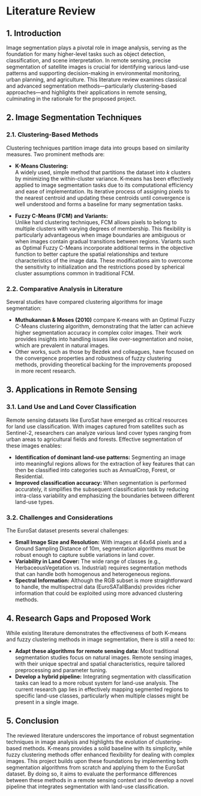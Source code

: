 # Literature Review

## 1. Introduction

Image segmentation plays a pivotal role in image analysis, serving as the foundation for many higher-level tasks such as object detection, classification, and scene interpretation. In remote sensing, precise segmentation of satellite images is crucial for identifying various land-use patterns and supporting decision-making in environmental monitoring, urban planning, and agriculture. This literature review examines classical and advanced segmentation methods—particularly clustering-based approaches—and highlights their applications in remote sensing, culminating in the rationale for the proposed project.

## 2. Image Segmentation Techniques

### 2.1. Clustering-Based Methods

Clustering techniques partition image data into groups based on similarity measures. Two prominent methods are:

- **K-Means Clustering:**  
  A widely used, simple method that partitions the dataset into *k* clusters by minimizing the within-cluster variance. K-means has been effectively applied to image segmentation tasks due to its computational efficiency and ease of implementation. Its iterative process of assigning pixels to the nearest centroid and updating these centroids until convergence is well understood and forms a baseline for many segmentation tasks.

- **Fuzzy C-Means (FCM) and Variants:**  
  Unlike hard clustering techniques, FCM allows pixels to belong to multiple clusters with varying degrees of membership. This flexibility is particularly advantageous when image boundaries are ambiguous or when images contain gradual transitions between regions. Variants such as Optimal Fuzzy C-Means incorporate additional terms in the objective function to better capture the spatial relationships and texture characteristics of the image data. These modifications aim to overcome the sensitivity to initialization and the restrictions posed by spherical cluster assumptions common in traditional FCM.

### 2.2. Comparative Analysis in Literature

Several studies have compared clustering algorithms for image segmentation:
- **Muthukannan & Moses (2010)** compare K-means with an Optimal Fuzzy C-Means clustering algorithm, demonstrating that the latter can achieve higher segmentation accuracy in complex color images. Their work provides insights into handling issues like over-segmentation and noise, which are prevalent in natural images.
- Other works, such as those by Bezdek and colleagues, have focused on the convergence properties and robustness of fuzzy clustering methods, providing theoretical backing for the improvements proposed in more recent research.

## 3. Applications in Remote Sensing

### 3.1. Land Use and Land Cover Classification

Remote sensing datasets like EuroSat have emerged as critical resources for land use classification. With images captured from satellites such as Sentinel-2, researchers can analyze various land cover types ranging from urban areas to agricultural fields and forests. Effective segmentation of these images enables:
- **Identification of dominant land-use patterns:** Segmenting an image into meaningful regions allows for the extraction of key features that can then be classified into categories such as AnnualCrop, Forest, or Residential.
- **Improved classification accuracy:** When segmentation is performed accurately, it simplifies the subsequent classification task by reducing intra-class variability and emphasizing the boundaries between different land-use types.

### 3.2. Challenges and Considerations

The EuroSat dataset presents several challenges:
- **Small Image Size and Resolution:** With images at 64x64 pixels and a Ground Sampling Distance of 10m, segmentation algorithms must be robust enough to capture subtle variations in land cover.
- **Variability in Land Cover:** The wide range of classes (e.g., HerbaceousVegetation vs. Industrial) requires segmentation methods that can handle both homogenous and heterogeneous regions.
- **Spectral Information:** Although the RGB subset is more straightforward to handle, the multispectral data (EuroSATallBands) provides richer information that could be exploited using more advanced clustering methods.

## 4. Research Gaps and Proposed Work

While existing literature demonstrates the effectiveness of both K-means and fuzzy clustering methods in image segmentation, there is still a need to:
- **Adapt these algorithms for remote sensing data:** Most traditional segmentation studies focus on natural images. Remote sensing images, with their unique spectral and spatial characteristics, require tailored preprocessing and parameter tuning.
- **Develop a hybrid pipeline:** Integrating segmentation with classification tasks can lead to a more robust system for land-use analysis. The current research gap lies in effectively mapping segmented regions to specific land-use classes, particularly when multiple classes might be present in a single image.

## 5. Conclusion

The reviewed literature underscores the importance of robust segmentation techniques in image analysis and highlights the evolution of clustering-based methods. K-means provides a solid baseline with its simplicity, while fuzzy clustering methods offer enhanced flexibility for dealing with complex images. This project builds upon these foundations by implementing both segmentation algorithms from scratch and applying them to the EuroSat dataset. By doing so, it aims to evaluate the performance differences between these methods in a remote sensing context and to develop a novel pipeline that integrates segmentation with land-use classification.
